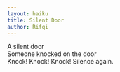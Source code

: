 ```yaml
---
layout: haiku
title: Silent Door
author: Rifqi
---
```


A silent door<br>
Someone knocked on the door<br>
Knock! Knock! Knock! Silence again.<br>
